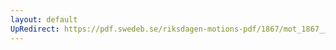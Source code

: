 ```yaml
---
layout: default
UpRedirect: https://pdf.swedeb.se/riksdagen-motions-pdf/1867/mot_1867__ak__00261/mot_1867__ak__00261_001.pdf
---
```

